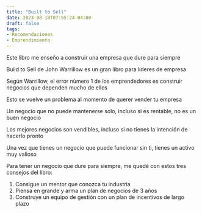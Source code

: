 ```yaml
---
title: "Built to Sell"
date: 2023-08-18T07:55:24-04:00
draft: false
tags:
- Recomendaciones
- Emprendimiento
---
```

Este libro me enseño a construir una empresa que dure para siempre

Build to Sell de John Warrillow es un gran libro para líderes de empresa

Según Warrillow, el error número 1 de los emprendedores es construir negocios que dependen mucho de ellos

Esto se vuelve un problema al momento de querer vender tu empresa

Un negocio que no puede mantenerse solo, incluso si es rentable, no es un buen negocio

Los mejores negocios son vendibles, incluso si no tienes la intención de hacerlo pronto

Una vez que tienes un negocio que puede funcionar sin ti, tienes un activo muy valioso

Para tener un negocio que dure para siempre, me quedé con estos tres consejos del libro:

1. Consigue un mentor que conozca tu industria
2. Piensa en grande y arma un plan de negocios de 3 años
3. Construye un equipo de gestión con un plan de incentivos de largo plazo
